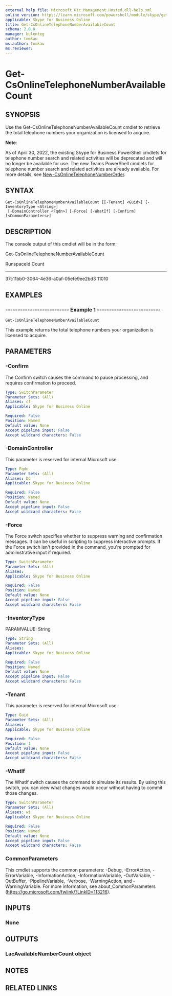 ```yaml
---
external help file: Microsoft.Rtc.Management.Hosted.dll-help.xml 
online version: https://learn.microsoft.com/powershell/module/skype/get-csonlinetelephonenumberavailablecount
applicable: Skype for Business Online
title: Get-CsOnlineTelephoneNumberAvailableCount
schema: 2.0.0
manager: bulenteg
author: tomkau
ms.author: tomkau
ms.reviewer:
---
```


# Get-CsOnlineTelephoneNumberAvailableCount

## SYNOPSIS
Use the Get-CsOnlineTelephoneNumberAvailableCount cmdlet to retrieve the total telephone numbers your organization is licensed to acquire.

**Note**:

As of April 30, 2022, the existing Skype for Business PowerShell cmdlets for telephone number search and related activities will be deprecated and will no longer be available for use. The new Teams PowerShell cmdlets for telephone number search and related activities are already available. For more details, see [New-CsOnlineTelephoneNumberOrder](https://learn.microsoft.com/powershell/module/teams/new-csonlinetelephonenumberorder?view=teams-ps).

## SYNTAX
```
Get-CsOnlineTelephoneNumberAvailableCount [[-Tenant] <Guid>] [-InventoryType <String>]
 [-DomainController <Fqdn>] [-Force] [-WhatIf] [-Confirm] [<CommonParameters>]
```

## DESCRIPTION
The console output of this cmdlet will be in the form:

Get-CsOnlineTelephoneNumberAvailableCount

RunspaceId Count

------------- ------

37c11bb0-3064-4e36-a0af-05efe9ee2bd3 11010

## EXAMPLES

### -------------------------- Example 1 --------------------------
```
Get-CsOnlineTelephoneNumberAvailableCount
```

This example returns the total telephone numbers your organization is licensed to acquire.


## PARAMETERS

### -Confirm
The Confirm switch causes the command to pause processing, and requires confirmation to proceed.

```yaml
Type: SwitchParameter
Parameter Sets: (All)
Aliases: cf
Applicable: Skype for Business Online

Required: False
Position: Named
Default value: None
Accept pipeline input: False
Accept wildcard characters: False
```

### -DomainController
This parameter is reserved for internal Microsoft use.

```yaml
Type: Fqdn
Parameter Sets: (All)
Aliases: DC
Applicable: Skype for Business Online

Required: False
Position: Named
Default value: None
Accept pipeline input: False
Accept wildcard characters: False
```

### -Force
The Force switch specifies whether to suppress warning and confirmation messages.
It can be useful in scripting to suppress interactive prompts.
If the Force switch isn't provided in the command, you're prompted for administrative input if required.

```yaml
Type: SwitchParameter
Parameter Sets: (All)
Aliases: 
Applicable: Skype for Business Online

Required: False
Position: Named
Default value: None
Accept pipeline input: False
Accept wildcard characters: False
```

### -InventoryType
PARAMVALUE: String

```yaml
Type: String
Parameter Sets: (All)
Aliases: 
Applicable: Skype for Business Online

Required: False
Position: Named
Default value: None
Accept pipeline input: False
Accept wildcard characters: False
```

### -Tenant
This parameter is reserved for internal Microsoft use.

```yaml
Type: Guid
Parameter Sets: (All)
Aliases: 
Applicable: Skype for Business Online

Required: False
Position: 1
Default value: None
Accept pipeline input: False
Accept wildcard characters: False
```

### -WhatIf
The WhatIf switch causes the command to simulate its results.
By using this switch, you can view what changes would occur without having to commit those changes.

```yaml
Type: SwitchParameter
Parameter Sets: (All)
Aliases: wi
Applicable: Skype for Business Online

Required: False
Position: Named
Default value: None
Accept pipeline input: False
Accept wildcard characters: False
```

### CommonParameters
This cmdlet supports the common parameters: -Debug, -ErrorAction, -ErrorVariable, -InformationAction, -InformationVariable, -OutVariable, -OutBuffer, -PipelineVariable, -Verbose, -WarningAction, and -WarningVariable. For more information, see about_CommonParameters (https://go.microsoft.com/fwlink/?LinkID=113216).

## INPUTS

### None

## OUTPUTS

### LacAvailableNumberCount object

## NOTES

## RELATED LINKS
